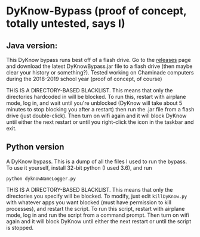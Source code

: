 # DyKnow-Bypass (proof of concept, totally untested, says I)

## Java version:

This DyKnow bypass runs best off of a flash drive. Go to the [releases](https://github.com/NoMod-Programming/DyKnow-Bypass/releases) page and download the latest DyKnowBypass.jar file to a flash drive (then maybe clear your history or something?). Tested working on Chaminade computers during the 2018-2019 school year (proof of concept, of course)

THIS IS A DIRECTORY-BASED BLACKLIST. This means that only the directories hardcoded in will be blocked. To run this, restart with airplane mode, log in, and wait until you're unblocked (DyKnow will take about 5 minutes to stop blocking you after a restart) then run the .jar file from a flash drive (just double-click). Then turn on wifi again and it will block DyKnow until either the next restart or until you right-click the icon in the taskbar and exit.

## Python version

A DyKnow bypass. This is a dump of all the files I used to run the bypass. To use it yourself, install 32-bit python (I used 3.6), and run 

    python dyknowNameLogger.py
    
THIS IS A DIRECTORY-BASED BLACKLIST. This means that only the directories you specify will be blocked. To modify, just edit `killDyKnow.py` with whatever apps you want blocked (must have permission to kill processes), and restart the script. To run this script, restart with airplane mode, log in and run the script from a command prompt. Then turn on wifi again and it will block DyKnow until either the next restart or until the script is stopped.
